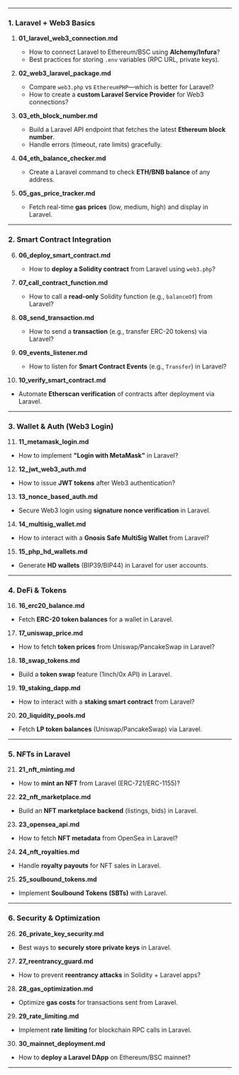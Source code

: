 
---

### **1. Laravel + Web3 Basics**  
1. **01_laravel_web3_connection.md**  
   - How to connect Laravel to Ethereum/BSC using **Alchemy/Infura**?  
   - Best practices for storing `.env` variables (RPC URL, private keys).  

2. **02_web3_laravel_package.md**  
   - Compare `web3.php` vs `EthereumPHP`—which is better for Laravel?  
   - How to create a **custom Laravel Service Provider** for Web3 connections?  

3. **03_eth_block_number.md**  
   - Build a Laravel API endpoint that fetches the latest **Ethereum block number**.  
   - Handle errors (timeout, rate limits) gracefully.  

4. **04_eth_balance_checker.md**  
   - Create a Laravel command to check **ETH/BNB balance** of any address.  

5. **05_gas_price_tracker.md**  
   - Fetch real-time **gas prices** (low, medium, high) and display in Laravel.  

---

### **2. Smart Contract Integration**  
6. **06_deploy_smart_contract.md**  
   - How to **deploy a Solidity contract** from Laravel using `web3.php`?  

7. **07_call_contract_function.md**  
   - How to call a **read-only** Solidity function (e.g., `balanceOf`) from Laravel?  

8. **08_send_transaction.md**  
   - How to send a **transaction** (e.g., transfer ERC-20 tokens) via Laravel?  

9. **09_events_listener.md**  
   - How to listen for **Smart Contract Events** (e.g., `Transfer`) in Laravel?  

10. **10_verify_smart_contract.md**  
   - Automate **Etherscan verification** of contracts after deployment via Laravel.  

---

### **3. Wallet & Auth (Web3 Login)**  
11. **11_metamask_login.md**  
   - How to implement **"Login with MetaMask"** in Laravel?  

12. **12_jwt_web3_auth.md**  
   - How to issue **JWT tokens** after Web3 authentication?  

13. **13_nonce_based_auth.md**  
   - Secure Web3 login using **signature nonce verification** in Laravel.  

14. **14_multisig_wallet.md**  
   - How to interact with a **Gnosis Safe MultiSig Wallet** from Laravel?  

15. **15_php_hd_wallets.md**  
   - Generate **HD wallets** (BIP39/BIP44) in Laravel for user accounts.  

---

### **4. DeFi & Tokens**  
16. **16_erc20_balance.md**  
   - Fetch **ERC-20 token balances** for a wallet in Laravel.  

17. **17_uniswap_price.md**  
   - How to fetch **token prices** from Uniswap/PancakeSwap in Laravel?  

18. **18_swap_tokens.md**  
   - Build a **token swap** feature (1inch/0x API) in Laravel.  

19. **19_staking_dapp.md**  
   - How to interact with a **staking smart contract** from Laravel?  

20. **20_liquidity_pools.md**  
   - Fetch **LP token balances** (Uniswap/PancakeSwap) via Laravel.  

---

### **5. NFTs in Laravel**  
21. **21_nft_minting.md**  
   - How to **mint an NFT** from Laravel (ERC-721/ERC-1155)?  

22. **22_nft_marketplace.md**  
   - Build an **NFT marketplace backend** (listings, bids) in Laravel.  

23. **23_opensea_api.md**  
   - How to fetch **NFT metadata** from OpenSea in Laravel?  

24. **24_nft_royalties.md**  
   - Handle **royalty payouts** for NFT sales in Laravel.  

25. **25_soulbound_tokens.md**  
   - Implement **Soulbound Tokens (SBTs)** with Laravel.  

---

### **6. Security & Optimization**  
26. **26_private_key_security.md**  
   - Best ways to **securely store private keys** in Laravel.  

27. **27_reentrancy_guard.md**  
   - How to prevent **reentrancy attacks** in Solidity + Laravel apps?  

28. **28_gas_optimization.md**  
   - Optimize **gas costs** for transactions sent from Laravel.  

29. **29_rate_limiting.md**  
   - Implement **rate limiting** for blockchain RPC calls in Laravel.  

30. **30_mainnet_deployment.md**  
   - How to **deploy a Laravel DApp** on Ethereum/BSC mainnet?  

---